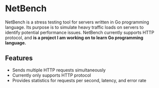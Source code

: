 # NetBench

NetBench is a stress testing tool for servers written in Go programming language. Its purpose is to simulate heavy traffic loads on servers to identify potential performance issues. NetBench currently supports HTTP protocol, and **is a project I am working on to learn Go programming language.**

## Features

- Sends multiple HTTP requests simultaneously
- Currently only supports HTTP protocol
- Provides statistics for requests per second, latency, and error rate
